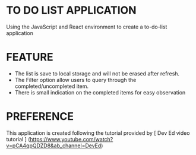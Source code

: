 # TO DO LIST APPLICATION
Using the JavaScript and React environment to create a to-do-list application

# FEATURE
- The list is save to local storage and will not be erased after refresh.
- The Filter option allow users to query through the completed/uncompleted item.
- There is small indication on the completed items for easy observation

# PREFERENCE
This application is created following the tutorial provided by [ Dev Ed video tutorial ] (https://www.youtube.com/watch?v=pCA4qpQDZD8&ab_channel=DevEd)

